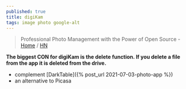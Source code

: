 ```yaml
---
published: true
title: digiKam
tags: image photo google-alt
---
```

> Professional Photo Management with the Power of Open Source - [Home](https://www.digikam.org/) / [HN](https://news.ycombinator.com/item?id=23947398)

**The biggest CON for digiKam is the delete function. If you delete a file from the app it is deleted from the drive.**

- complement [DarkTable]({% post_url 2021-07-03-photo-app %})
- an alternative to Picasa